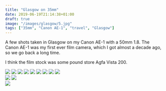 ```yaml
---
title: "Glasgow on 35mm"
date: 2019-06-19T21:14:38+01:00
draft: true
image: "/images/glasgow/5.jpg"
tags: ["35mm", "Canon AE-1", "travel", "Glasgow"]
---
```


A few shots taken in Glasgow on my Canon AE-1 with a 50mm 1.8.
The Canon AE-1 was my first ever film camera, which I got almost a decade ago, so we go back a long time.

I think the film stock was some pound store Agfa Vista 200.

<img src="/images/glasgow/1.jpg" />
<img src="/images/glasgow/2.jpg" />
<img src="/images/glasgow/3.jpg" />
<img src="/images/glasgow/4.jpg">
<img src="/images/glasgow/5.jpg">

<img src="/images/glasgow/7.jpg">
<img src="/images/glasgow/8.jpg">
<img src="/images/glasgow/9.jpg">
<img src="/images/glasgow/10.jpg">

<div class="two">
    <img src="/images/glasgow/11.jpg">
    <img src="/images/glasgow/6.jpg">
</div>

<img src="/images/glasgow/12.jpg">
